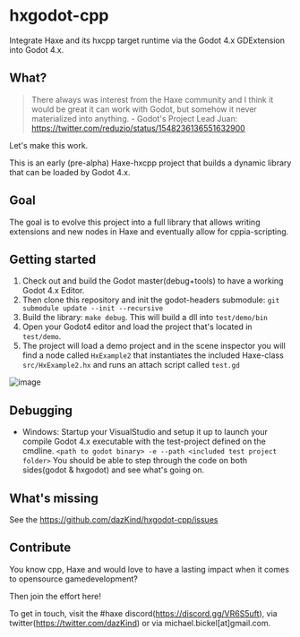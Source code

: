 # hxgodot-cpp

Integrate Haxe and its hxcpp target runtime via the Godot 4.x GDExtension into Godot 4.x.

## What?
> There always was interest from the Haxe community and I think it would be great it can work with Godot, but somehow it never materialized into anything. - Godot's Project Lead Juan: https://twitter.com/reduzio/status/1548236136551632900

Let's make this work. 

This is an early (pre-alpha) Haxe-hxcpp project that builds a dynamic library that can be loaded by Godot 4.x. 

## Goal
The goal is to evolve this project into a full library that allows writing extensions and new nodes in Haxe and eventually allow for cppia-scripting.

## Getting started

1. Check out and build the Godot master(debug+tools) to have a working Godot 4.x Editor.
2. Then clone this repository and init the godot-headers submodule: `git submodule update --init --recursive`
3. Build the library: `make debug`. This will build a dll into `test/demo/bin`
4. Open your Godot4 editor and load the project that's located in `test/demo`. 
5. The project will load a demo project and in the scene inspector you will find a node called `HxExample2` that instantiates the included Haxe-class `src/HxExample2.hx` and runs an attach script called `test.gd` 

![image](https://user-images.githubusercontent.com/5015415/186016512-4b8a47c6-cb23-4707-a93a-e15fdb1e7e47.png)

## Debugging

- Windows: Startup your VisualStudio and setup it up to launch your compile Godot 4.x executable with the test-project defined on the cmdline. 
`<path to godot binary> -e --path <included test project folder>`
You should be able to step through the code on both sides(godot & hxgodot) and see what's going on.

## What's missing
See the https://github.com/dazKind/hxgodot-cpp/issues

## Contribute

You know cpp, Haxe and would love to have a lasting impact when it comes to opensource gamedevelopment? 

Then join the effort here!

To get in touch, visit the #haxe discord(https://discord.gg/VR6S5uft), via twitter(https://twitter.com/dazKind) or via michael.bickel[at]gmail.com.
